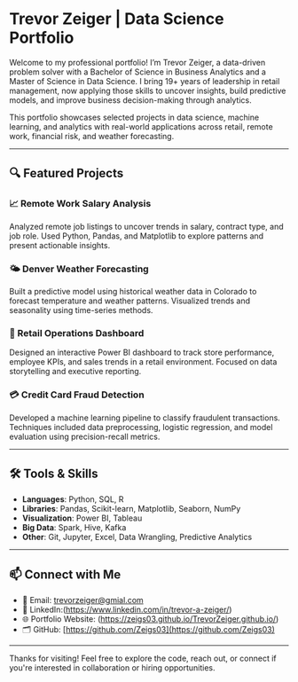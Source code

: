 # Trevor Zeiger | Data Science Portfolio

Welcome to my professional portfolio! I’m Trevor Zeiger, a data-driven problem solver with a Bachelor of Science in Business Analytics and a Master of Science in Data Science. 
I bring 19+ years of leadership in retail management, now applying those skills to uncover insights, build predictive models, and improve business decision-making through analytics.

This portfolio showcases selected projects in data science, machine learning, and analytics with real-world applications across retail, remote work, financial risk, and weather forecasting.

---

## 🔍 Featured Projects

### 📈 Remote Work Salary Analysis
Analyzed remote job listings to uncover trends in salary, contract type, and job role. Used Python, Pandas, and Matplotlib to explore patterns and present actionable insights.

### 🌤️ Denver Weather Forecasting
Built a predictive model using historical weather data in Colorado to forecast temperature and weather patterns. Visualized trends and seasonality using time-series methods.

### 💼 Retail Operations Dashboard
Designed an interactive Power BI dashboard to track store performance, employee KPIs, and sales trends in a retail environment. Focused on data storytelling and executive reporting.

### 💳 Credit Card Fraud Detection
Developed a machine learning pipeline to classify fraudulent transactions. Techniques included data preprocessing, logistic regression, and model evaluation using precision-recall metrics.

---

## 🛠 Tools & Skills

- **Languages**: Python, SQL, R  
- **Libraries**: Pandas, Scikit-learn, Matplotlib, Seaborn, NumPy  
- **Visualization**: Power BI, Tableau  
- **Big Data**: Spark, Hive, Kafka  
- **Other**: Git, Jupyter, Excel, Data Wrangling, Predictive Analytics

---

## 📫 Connect with Me

- 📧 Email: trevorzeiger@gmial.com 
- 🔗 LinkedIn:(https://www.linkedin.com/in/trevor-a-zeiger/) 
- 🌐 Portfolio Website: (https://zeigs03.github.io/TrevorZeiger.github.io/) 
- 🗂️ GitHub: [https://github.com/Zeigs03](https://github.com/Zeigs03)

---

Thanks for visiting! Feel free to explore the code, reach out, or connect if you're interested in collaboration or hiring opportunities.
